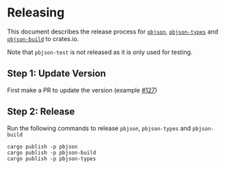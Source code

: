 # Releasing

This document describes the release process for [`pbjson`], [`pbjson-types`] and
[`pbjson-build`] to crates.io.

Note that `pbjson-test` is not released as it is only used for testing.

[`pbjson`]: https://crates.io/crates/pbjson
[`pbjson-types`]: https://crates.io/crates/pbjson-types
[`pbjson-build`]: https://crates.io/crates/pbjson-build

## Step 1: Update Version

First make a PR to update the version (example [#127](https://github.com/influxdata/pbjson/issues/127))

## Step 2: Release
Run the following commands to release `pbjson`, `pbjson-types` and `pbjson-build`

```shell
cargo publish -p pbjson
cargo publish -p pbjson-build
cargo publish -p pbjson-types
```
